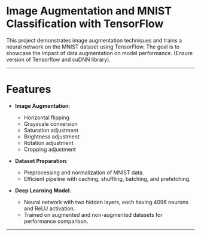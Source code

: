 # Image Augmentation and MNIST Classification with TensorFlow

This project demonstrates image augmentation techniques and trains a neural network on the MNIST dataset using TensorFlow. The goal is to showcase the impact of data augmentation on model performance. (Ensure version of Tensorflow and cuDNN library).

---

# Features

- **Image Augmentation**:
  - Horizontal flipping
  - Grayscale conversion
  - Saturation adjustment
  - Brightness adjustment
  - Rotation adjustment
  - Cropping adjustment

- **Dataset Preparation**:
  - Preprocessing and normalization of MNIST data.
  - Efficient pipeline with caching, shuffling, batching, and prefetching.

- **Deep Learning Model**:
  - Neural network with two hidden layers, each having 4096 neurons and ReLU activation.
  - Trained on augmented and non-augmented datasets for performance comparison.

---

